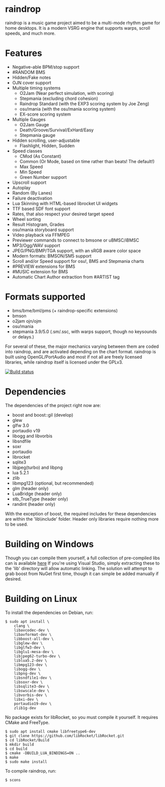 raindrop
=====

raindrop is a music game project aimed to be a multi-mode rhythm game for home desktops. It is a modern VSRG engine that supports warps, scroll speeds, and much more.

Features
=====
* Negative-able BPM/stop support
* #RANDOM BMS
* Hidden/Fake notes
* OJN cover support
* Multiple timing systems
	* O2Jam (Near perfect simulation, with scoring)
	* Stepmania (excluding chord cohesion)
	* Raindrop Standard (with the EXP3 scoring system by Joe Zeng)
	* osu!mania (with the osu!mania scoring system)
	* EX-score scoring system
* Multiple Gauges
	* O2Jam Gauge
	* Death/Groove/Survival/ExHard/Easy
	* Stepmania gauge
* Hidden scrolling, user-adjustable
	* Flashlight, Hidden, Sudden
* Speed classes
	* CMod (As Constant)
	* Common (Or Mode, based on time rather than beats! The default!)
	* Max Speed
	* Min Speed
	* Green Number support
* Upscroll support
* Autoplay
* Random (By Lanes)
* Failure deactivation
* Lua Skinning with HTML-based librocket UI widgets
* TTF based SDF font support
* Rates, that also respect your desired target speed
* Wheel sorting
* Result Histogram, Grades
* osu!mania storyboard support
* Video playback via FFMPEG
* Previewer commands to connect to bmsone or uBMSC/iBMSC
* MP3/Ogg/WAV support
* JPEG/PNG/BMP/TGA support, with an sRGB aware color space
* Modern formats: BMSON/SM5 support
* Scroll and/or Speed support for osu!, BMS and Stepmania charts
* #PREVIEW extensions for BMS
* #MUSIC extension for BMS
* Automatic Chart Author extraction from #ARTIST tag

Formats supported
=====
* bms/bme/bml/pms (+ raindrop-specific extensions)
* bmson
* o2jam ojn/ojm
* osu!mania
* stepmania 3.9/5.0 (.sm/.ssc, with warps support, though no keysounds or delays.)

For several of these, the major mechanics varying between them are coded into raindrop, and are activated depending on the chart format.
raindrop is built using OpenGL/PortAudio and most if not all are freely licensed libraries, while raindrop itself is licensed under the GPLv3.

[![Build status](https://ci.appveyor.com/api/projects/status/muhxwis6usx75hhn?svg=true)](https://ci.appveyor.com/project/zardoru/raindrop)


Dependencies
=====
The dependencies of the project right now are:

* boost and boost::gil (develop)
* glew
* glfw 3.0
* portaudio v19
* libogg and libvorbis
* libsndfile
* soxr
* portaudio
* librocket
* sqlite3
* libjpeg(turbo) and libpng
* lua 5.2.1
* zlib
* libmpg123 (optional, but recommended)
* glm (header only)
* LuaBridge (header only)
* stb_TrueType (header only)
* randint (header only)

With the exception of boost, the required includes for these dependencies are within the 'lib\include' folder.
Header only libraries require nothing more to be used.


Building on Windows
=====
Though you can compile them yourself, a full collection of pre-compiled libs can is available [here](https://www.dropbox.com/s/alkxtb2tozllaap/rdlib-09042017.7z?dl=0)
If you're using Visual Studio, simply extracting these to the 'lib' directory will allow automatic linking.
The solution will attempt to grab boost from NuGet first time, though it can simple be added manually if desired.


Building on Linux
=====
To install the dependencies on Debian, run:
```
$ sudo apt install \
	clang \
	libavcodec-dev \
	libavformat-dev \
	libboost-all-dev \
	libglew-dev \
	libglfw3-dev \
	libglu1-mesa-dev \
	libjpeg62-turbo-dev \
	liblua5.2-dev \
	libmpg123-dev \
	libogg-dev \
	libpng-dev \
	libsndfile1-dev \
	libsoxr-dev \
	libsqlite3-dev \
	libswscale-dev \
	libvorbis-dev \
	libxi-dev \
	portaudio19-dev \
	zlib1g-dev
```

No package exists for libRocket, so you must compile it yourself.
It requires CMake and FreeType.
```
$ sudo apt install cmake libfreetype6-dev
$ git clone https://github.com/libRocket/libRocket.git
$ cd libRocket/Build
$ mkdir build
$ cd build
$ cmake -DBUILD_LUA_BINDINGS=ON ..
$ make
$ sudo make install
```

To compile raindrop, run:
```
$ scons
```
